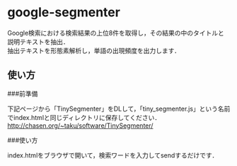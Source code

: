 google-segmenter
======================
Google検索における検索結果の上位8件を取得し，その結果の中のタイトルと説明テキストを抽出．  
抽出テキストを形態素解析し，単語の出現頻度を出力します．	

使い方
------

###前準備

下記ページから「TinySegmenter」をDLして，「tiny_segmenter.js」という名前でindex.htmlと同じディレクトリに保存してください．  
http://chasen.org/~taku/software/TinySegmenter/

###使い方

index.htmlをブラウザで開いて，検索ワードを入力してsendするだけです．